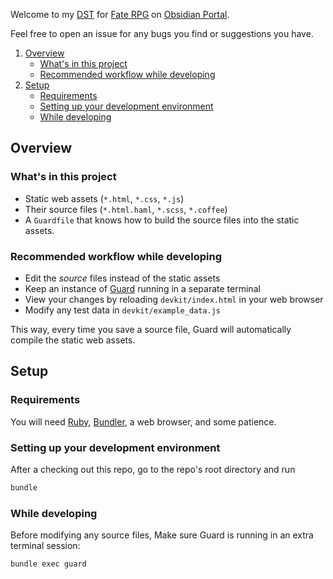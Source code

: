Welcome to my [DST](https://www.obsidianportal.com/dynamic_sheet_templates) for [Fate RPG](http://www.faterpg.com/) on [Obsidian Portal](https://www.obsidianportal.com).

Feel free to open an issue for any bugs you find or suggestions you have.


1. [Overview](#overview)
    * [What's in this project](##whats-in-this-project)
    * [Recommended workflow while developing](#suggested-development-workflow)
2. [Setup](#setup)
    * [Requirements](#requirements)
    * [Setting up your development environment](#setting-up-your-development-environment)
    * [While developing](#while-developing)

## Overview

### What's in this project

  - Static web assets (`*.html`, `*.css`, `*.js`)
  - Their source files (`*.html.haml`, `*.scss`, `*.coffee`)
  - A `Guardfile` that knows how to build the source files into the static assets.

### Recommended workflow while developing

  - Edit the _source_ files instead of the static assets
  - Keep an instance of [Guard](https://github.com/guard/guard) running in a separate terminal
  - View your changes by reloading `devkit/index.html` in your web browser
  - Modify any test data in `devkit/example_data.js`

This way, every time you save a source file, Guard will automatically compile the static web assets.


## Setup

### Requirements

You will need [Ruby](https://www.ruby-lang.org/en/), [Bundler](http://bundler.io/), a web browser, and some patience.

### Setting up your development environment

After a checking out this repo, go to the repo's root directory and run
```bash
bundle
```

### While developing

Before modifying any source files, Make sure Guard is running in an extra terminal session:
```bash
bundle exec guard
```
